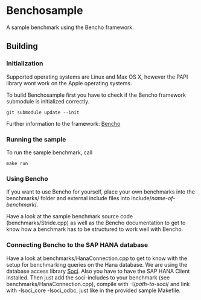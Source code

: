 # Benchosample

A sample benchmark using the Bencho framework.

## Building

### Initialization

Supported operating systems are Linux and Max OS X, however the PAPI library wont work on the Apple operating systems.

To build Benchosample first you have to check if the Bencho framework submodule is initialized correctly.

	git submodule update --init

Further information to the framework: [Bencho](https://github.com/schwald/bencho)

### Running the sample

To run the sample benchmark, call

	make run

### Using Bencho

If you want to use Bencho for yourself, place your own benchmarks into the benchmarks/ folder and external include files into include/_name-of-benchmark_/.

Have a look at the sample benchmark source code (benchmarks/Stride.cpp) as well as the Bencho documentation to get to know how a benchmark has to be structured to work well with Bencho.

### Connecting Bencho to the SAP HANA database

Have a look at benchmarks/HanaConnection.cpp to get to know with the setup for benchmarking queries on the Hana database.
We are using the database access library [Soci](http://soci.sourceforge.net/index.html).
Also you have to have the SAP HANA Client installed. Then just add the soci-includes to your benchmark (see benchmarks/HanaConnection.cpp), compile with -I/_path-to-soci_/ and link with -lsoci_core -lsoci_odbc, just like in the provided sample Makefile.